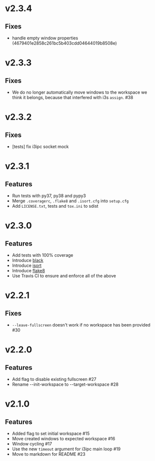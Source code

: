 # v2.3.4

## Fixes
 - handle empty window properties (4679401e2858c261bc5b403cdd04644019b8508e)


# v2.3.3

## Fixes
 - We do no longer automatically move windows to the workspace we think it belongs,
   because that interfered with i3s `assign`. #38


# v2.3.2

## Fixes
 - [tests] fix i3ipc socket mock


# v2.3.1

## Features
 - Run tests with py37, py38 and pypy3
 - Merge `.coveragerc`, `.flake8` and `.isort.cfg` into `setup.cfg`
 - Add `LICENSE.txt`, tests and `tox.ini` to sdist


# v2.3.0

## Features
 - Add tests with 100% coverage
 - Introduce [black](https://github.com/python/black)
 - Introduce [isort](https://github.com/timothycrosley/isort)
 - Introduce [flake8](https://gitlab.com/pycqa/flake8)
 - Use Travis CI to ensure and enforce all of the above


# v2.2.1

## Fixes
 - `--leave-fullscreen` doesn't work if no workspace has been provided #30


# v2.2.0

## Features
 - Add flag to disable existing fullscreen #27
 - Rename --init-workspace to --target-workspace #28


# v2.1.0

## Features
 - Added flag to set initial workspace #15
 - Move created windows to expected workspace #16
 - Window cycling #17
 - Use the new `timeout` argument for i3ipc main loop #19
 - Move to markdown for README #23
